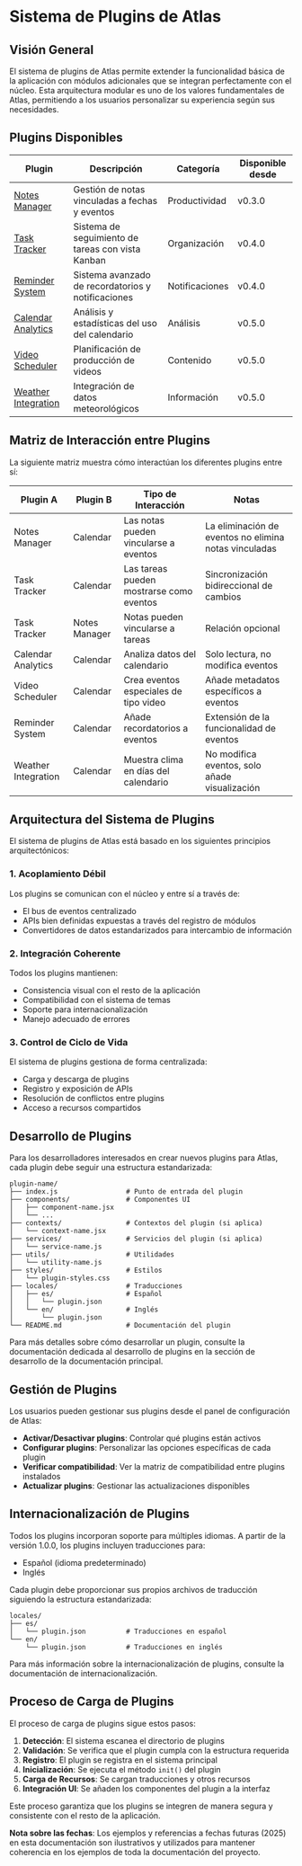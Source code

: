 # Sistema de Plugins de Atlas

## Visión General

El sistema de plugins de Atlas permite extender la funcionalidad básica de la aplicación con módulos adicionales que se integran perfectamente con el núcleo. Esta arquitectura modular es uno de los valores fundamentales de Atlas, permitiendo a los usuarios personalizar su experiencia según sus necesidades.

## Plugins Disponibles

| Plugin | Descripción | Categoría | Disponible desde |
|--------|-------------|-----------|------------------|
| [Notes Manager](notes-manager.md) | Gestión de notas vinculadas a fechas y eventos | Productividad | v0.3.0 |
| [Task Tracker](task-tracker.md) | Sistema de seguimiento de tareas con vista Kanban | Organización | v0.4.0 |
| [Reminder System](reminder-system.md) | Sistema avanzado de recordatorios y notificaciones | Notificaciones | v0.4.0 |
| [Calendar Analytics](calendar-analytics.md) | Análisis y estadísticas del uso del calendario | Análisis | v0.5.0 |
| [Video Scheduler](video-scheduler.md) | Planificación de producción de videos | Contenido | v0.5.0 |
| [Weather Integration](weather-integration.md) | Integración de datos meteorológicos | Información | v0.5.0 |

## Matriz de Interacción entre Plugins

La siguiente matriz muestra cómo interactúan los diferentes plugins entre sí:

| Plugin A | Plugin B | Tipo de Interacción | Notas |
|----------|----------|---------------------|-------|
| Notes Manager | Calendar | Las notas pueden vincularse a eventos | La eliminación de eventos no elimina notas vinculadas |
| Task Tracker | Calendar | Las tareas pueden mostrarse como eventos | Sincronización bidireccional de cambios |
| Task Tracker | Notes Manager | Notas pueden vincularse a tareas | Relación opcional |
| Calendar Analytics | Calendar | Analiza datos del calendario | Solo lectura, no modifica eventos |
| Video Scheduler | Calendar | Crea eventos especiales de tipo video | Añade metadatos específicos a eventos |
| Reminder System | Calendar | Añade recordatorios a eventos | Extensión de la funcionalidad de eventos |
| Weather Integration | Calendar | Muestra clima en días del calendario | No modifica eventos, solo añade visualización |

## Arquitectura del Sistema de Plugins

El sistema de plugins de Atlas está basado en los siguientes principios arquitectónicos:

### 1. Acoplamiento Débil

Los plugins se comunican con el núcleo y entre sí a través de:
- El bus de eventos centralizado
- APIs bien definidas expuestas a través del registro de módulos
- Convertidores de datos estandarizados para intercambio de información

### 2. Integración Coherente

Todos los plugins mantienen:
- Consistencia visual con el resto de la aplicación
- Compatibilidad con el sistema de temas
- Soporte para internacionalización
- Manejo adecuado de errores

### 3. Control de Ciclo de Vida

El sistema de plugins gestiona de forma centralizada:
- Carga y descarga de plugins
- Registro y exposición de APIs
- Resolución de conflictos entre plugins
- Acceso a recursos compartidos

## Desarrollo de Plugins

Para los desarrolladores interesados en crear nuevos plugins para Atlas, cada plugin debe seguir una estructura estandarizada:

```
plugin-name/ 
├── index.js                 # Punto de entrada del plugin
├── components/              # Componentes UI
│   ├── component-name.jsx
│   └── ...
├── contexts/                # Contextos del plugin (si aplica)
│   └── context-name.jsx
├── services/                # Servicios del plugin (si aplica)
│   └── service-name.js
├── utils/                   # Utilidades
│   └── utility-name.js
├── styles/                  # Estilos
│   └── plugin-styles.css
├── locales/                 # Traducciones
│   ├── es/                  # Español
│   │   └── plugin.json
│   └── en/                  # Inglés
│       └── plugin.json
└── README.md                # Documentación del plugin
```

Para más detalles sobre cómo desarrollar un plugin, consulte la documentación dedicada al desarrollo de plugins en la sección de desarrollo de la documentación principal.

## Gestión de Plugins

Los usuarios pueden gestionar sus plugins desde el panel de configuración de Atlas:

- **Activar/Desactivar plugins**: Controlar qué plugins están activos
- **Configurar plugins**: Personalizar las opciones específicas de cada plugin
- **Verificar compatibilidad**: Ver la matriz de compatibilidad entre plugins instalados
- **Actualizar plugins**: Gestionar las actualizaciones disponibles

## Internacionalización de Plugins

Todos los plugins incorporan soporte para múltiples idiomas. A partir de la versión 1.0.0, los plugins incluyen traducciones para:

- Español (idioma predeterminado)
- Inglés

Cada plugin debe proporcionar sus propios archivos de traducción siguiendo la estructura estandarizada:

```
locales/
├── es/
│   └── plugin.json          # Traducciones en español
└── en/
    └── plugin.json          # Traducciones en inglés
```

Para más información sobre la internacionalización de plugins, consulte la documentación de internacionalización.

## Proceso de Carga de Plugins

El proceso de carga de plugins sigue estos pasos:

1. **Detección**: El sistema escanea el directorio de plugins
2. **Validación**: Se verifica que el plugin cumpla con la estructura requerida
3. **Registro**: El plugin se registra en el sistema principal
4. **Inicialización**: Se ejecuta el método `init()` del plugin
5. **Carga de Recursos**: Se cargan traducciones y otros recursos
6. **Integración UI**: Se añaden los componentes del plugin a la interfaz

Este proceso garantiza que los plugins se integren de manera segura y consistente con el resto de la aplicación.

**Nota sobre las fechas**: Los ejemplos y referencias a fechas futuras (2025) en esta documentación son ilustrativos y utilizados para mantener coherencia en los ejemplos de toda la documentación del proyecto.